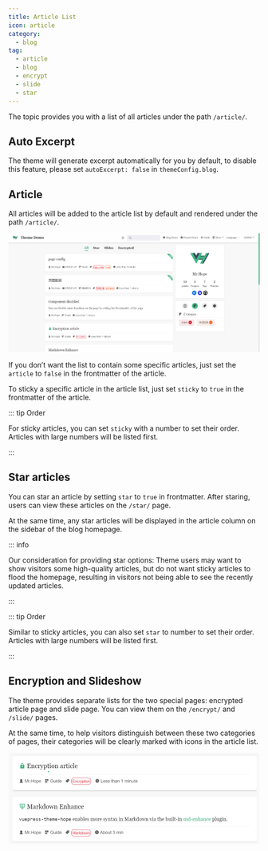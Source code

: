 ```yaml
---
title: Article List
icon: article
category:
  - blog
tag:
  - article
  - blog
  - encrypt
  - slide
  - star
---
```


The topic provides you with a list of all articles under the path `/article/`.

## Auto Excerpt

The theme will generate excerpt automatically for you by default, to disable this feature, please set `autoExcerpt: false` in `themeConfig.blog`.

## Article

All articles will be added to the article list by default and rendered under the path `/article/`.

![Article list](./assets/article.png)

If you don’t want the list to contain some specific articles, just set the `article` to `false` in the frontmatter of the article.

To sticky a specific article in the article list, just set `sticky` to `true` in the frontmatter of the article.

::: tip Order

For sticky articles, you can set `sticky` with a number to set their order. Articles with large numbers will be listed first.

:::

## Star articles

You can star an article by setting `star` to `true` in frontmatter. After staring, users can view these articles on the `/star/` page.

At the same time, any star articles will be displayed in the article column on the sidebar of the blog homepage.

::: info

Our consideration for providing star options: Theme users may want to show visitors some high-quality articles, but do not want sticky articles to flood the homepage, resulting in visitors not being able to see the recently updated articles.

:::

::: tip Order

Similar to sticky articles, you can also set `star` to number to set their order. Articles with large numbers will be listed first.

:::

## Encryption and Slideshow

The theme provides separate lists for the two special pages: encrypted article page and slide page. You can view them on the `/encrypt/` and `/slide/` pages.

At the same time, to help visitors distinguish between these two categories of pages, their categories will be clearly marked with icons in the article list.

![Category Tips](./assets/icon-type.png)
